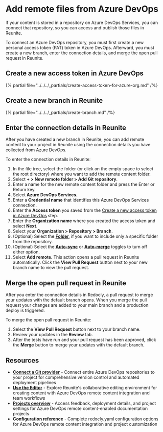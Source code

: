 # Add remote files from Azure DevOps

If your content is stored in a repository on Azure DevOps Services, you can connect that repository, so you can access and publish those files in Reunite.

To connect an Azure DevOps repository, you must first create a new personal access token (PAT) token in Azure DevOps.
Afterward, you must create a new branch, enter the connection details, and merge the open pull request in Reunite.

## Create a new access token in Azure DevOps

{% partial file="../../../_partials/create-access-token-for-azure-org.md" /%}

## Create a new branch in Reunite

{% partial file="../../../_partials/create-branch.md" /%}

## Enter the connection details in Reunite

After you have created a new branch in Reunite, you can add remote content to your project in Reunite using the connection details you have collected from Azure DevOps.

To enter the connection details in Reunite:

1. In the file tree, select the folder (or click on the empty space to select the root directory) where you want to add the remote content folder.
1. Select **+ > New remote folder > Add Git repository**.
1. Enter a name for the new remote content folder and press the Enter or Return key.
1. Select **Azure DevOps Services**.
1. Enter a **Credential name** that identifies this Azure DevOps Services connection.
1. Enter the **Access token** you saved from the [Create a new access token in Azure DevOps](#create-a-new-access-token-in-azure-devops) step.
1. Enter the **Organization name** where you created the access token and select **Next**.
1. Select your **Organization > Repository > Branch**.
2. (Optional) Select the [**Folder**](./remote-content.md#remote-contents-repository-folder), if you want to include only a specific folder from the repository.
3. (Optional) Select the [**Auto-sync**](./remote-content.md#auto-sync-and-auto-merge) or [**Auto-merge**](./remote-content.md#auto-sync-and-auto-merge) toggles to turn off either option.
4. Select **Add remote**.
   This action opens a pull request in Reunite automatically.
   Click the **View Pull Request** button next to your new branch name to view the pull request.

## Merge the open pull request in Reunite

After you enter the connection details in Redocly, a pull request to merge your updates with the default branch opens.
When you merge the pull request your changes are added to your main branch and a production deploy is triggered.

To merge the open pull request in Reunite:

1. Select the **View Pull Request** button next to your branch name.
1. Review your updates in the **Review** tab.
1. After the tests have run and your pull request has been approved, click the **Merge** button to merge your updates with the default branch.


## Resources

- **[Connect a Git provider](../connect-git/connect-git-provider.md)** - Connect entire Azure DevOps repositories to your project for comprehensive version control and automated deployment pipelines
- **[Use the Editor](../use-editor.md)** - Explore Reunite's collaborative editing environment for creating content with Azure DevOps remote content integration and team workflows
- **[Projects overview](../projects.md)** - Access feedback, deployment details, and project settings for Azure DevOps remote content-enabled documentation projects
- **[Configuration reference](../../../config/index.md)** - Complete redocly.yaml configuration options for Azure DevOps remote content integration and project customization
